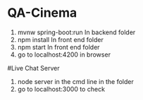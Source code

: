 # QA-Cinema
1. mvnw spring-boot:run In backend folder
2. npm install In front end folder
3. npm start In front end folder
4. go to localhost:4200 in browser

#Live Chat Server
1. node server in the cmd line in the folder
2. go to localhost:3000 to check
